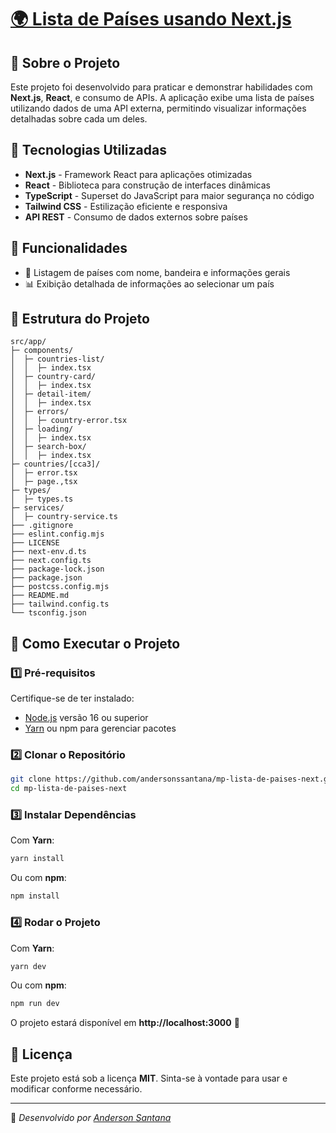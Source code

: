 # [🌍 Lista de Países usando Next.js](https://codante.io/mini-projetos/lista-de-paises-nextjs)

## 📖 Sobre o Projeto
Este projeto foi desenvolvido para praticar e demonstrar habilidades com **Next.js**, **React**, e consumo de APIs. A aplicação exibe uma lista de países utilizando dados de uma API externa, permitindo visualizar informações detalhadas sobre cada um deles.

## 🚀 Tecnologias Utilizadas

- **Next.js** - Framework React para aplicações otimizadas
- **React** - Biblioteca para construção de interfaces dinâmicas
- **TypeScript** - Superset do JavaScript para maior segurança no código
- **Tailwind CSS** - Estilização eficiente e responsiva
- **API REST** - Consumo de dados externos sobre países

## 📌 Funcionalidades

- 📍 Listagem de países com nome, bandeira e informações gerais
- 📊 Exibição detalhada de informações ao selecionar um país

## 📂 Estrutura do Projeto

```
src/app/
├─ components/
│  ├─ countries-list/
│  │  ├─ index.tsx
│  ├─ country-card/
│  │  ├─ index.tsx
│  ├─ detail-item/
│  │  ├─ index.tsx
│  ├─ errors/
│  │  ├─ country-error.tsx
│  ├─ loading/
│  │  ├─ index.tsx
│  ├─ search-box/
│  │  ├─ index.tsx
├─ countries/[cca3]/
│  ├─ error.tsx
│  ├─ page.,tsx
├─ types/
│  ├─ types.ts
├─ services/
│  ├─ country-service.ts
├── .gitignore
├── eslint.config.mjs
├── LICENSE
├── next-env.d.ts
├── next.config.ts
├── package-lock.json
├── package.json
├── postcss.config.mjs
├── README.md
├── tailwind.config.ts
└── tsconfig.json
```

## 🎯 Como Executar o Projeto

### 1️⃣ Pré-requisitos
Certifique-se de ter instalado:
- [Node.js](https://nodejs.org/) versão 16 ou superior
- [Yarn](https://yarnpkg.com/) ou npm para gerenciar pacotes

### 2️⃣ Clonar o Repositório
```bash
git clone https://github.com/andersonssantana/mp-lista-de-paises-next.git
cd mp-lista-de-paises-next
```

### 3️⃣ Instalar Dependências
Com **Yarn**:
```bash
yarn install
```
Ou com **npm**:
```bash
npm install
```

### 4️⃣ Rodar o Projeto
Com **Yarn**:
```bash
yarn dev
```
Ou com **npm**:
```bash
npm run dev
```
O projeto estará disponível em **http://localhost:3000** 🚀

## 📜 Licença
Este projeto está sob a licença **MIT**. Sinta-se à vontade para usar e modificar conforme necessário.

---
📌 *Desenvolvido por [Anderson Santana](https://github.com/andersonssantana)*
